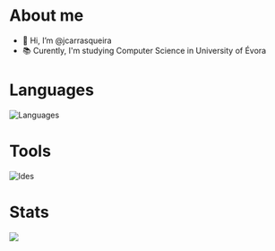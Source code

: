 # About me
- 👋 Hi, I’m @jcarrasqueira
- 📚 Curently, I'm studying Computer Science in University of Évora 

# Languages
![Languages](https://skills.thijs.gg/icons?i=c,java,py,js,html,css,postgres,svg,markdown,latex)

# Tools
![Ides](https://skills.thijs.gg/icons?i=idea,vscode,linux,github)

# Stats
<picture>
<source 
  srcset="https://github-readme-stats.vercel.app/api?username=jcarrasqueira&show_icons=true&theme=dark"
  media="(prefers-color-scheme: dark)"
/>
<source
  srcset="https://github-readme-stats.vercel.app/api?username=jcarrasqueira&show_icons=true"
  media="(prefers-color-scheme: dark), (prefers-color-scheme: no-preference)"
/>
<img src="https://github-readme-stats.vercel.app/api?username=jcarrasqueira&show_icons=true" />
</picture>

